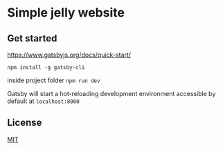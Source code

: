 # Simple jelly website

## Get started

https://www.gatsbyjs.org/docs/quick-start/

`npm install -g gatsby-cli`

inside project folder
`npm run dev`

Gatsby will start a hot-reloading development environment accessible by default at `localhost:8000`

## License

[MIT](https://choosealicense.com/licenses/mit/)
